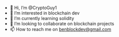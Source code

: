 - 👋 Hi, I’m @CryptoGuy1
- 👀 I’m interested in blockchain dev
- 🌱 I’m currently learning solidity
- 💞️ I’m looking to collaborate on blockchain projects
- 📫 How to reach me on benblockdev@gmail.com

<!---
CryptoGuy1/CryptoGuy1 is a ✨ special ✨ repository because its `README.md` (this file) appears on your GitHub profile.
You can click the Preview link to take a look at your changes.
--->
